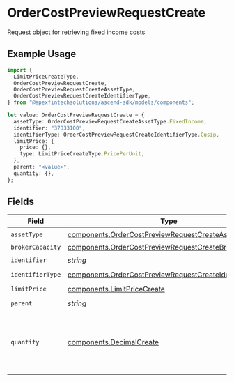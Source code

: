 # OrderCostPreviewRequestCreate

Request object for retrieving fixed income costs

## Example Usage

```typescript
import {
  LimitPriceCreateType,
  OrderCostPreviewRequestCreate,
  OrderCostPreviewRequestCreateAssetType,
  OrderCostPreviewRequestCreateIdentifierType,
} from "@apexfintechsolutions/ascend-sdk/models/components";

let value: OrderCostPreviewRequestCreate = {
  assetType: OrderCostPreviewRequestCreateAssetType.FixedIncome,
  identifier: "37833100",
  identifierType: OrderCostPreviewRequestCreateIdentifierType.Cusip,
  limitPrice: {
    price: {},
    type: LimitPriceCreateType.PricePerUnit,
  },
  parent: "<value>",
  quantity: {},
};
```

## Fields

| Field                                                                                                                                                                                                                                                                                                                                                        | Type                                                                                                                                                                                                                                                                                                                                                         | Required                                                                                                                                                                                                                                                                                                                                                     | Description                                                                                                                                                                                                                                                                                                                                                  | Example                                                                                                                                                                                                                                                                                                                                                      |
| ------------------------------------------------------------------------------------------------------------------------------------------------------------------------------------------------------------------------------------------------------------------------------------------------------------------------------------------------------------ | ------------------------------------------------------------------------------------------------------------------------------------------------------------------------------------------------------------------------------------------------------------------------------------------------------------------------------------------------------------ | ------------------------------------------------------------------------------------------------------------------------------------------------------------------------------------------------------------------------------------------------------------------------------------------------------------------------------------------------------------ | ------------------------------------------------------------------------------------------------------------------------------------------------------------------------------------------------------------------------------------------------------------------------------------------------------------------------------------------------------------ | ------------------------------------------------------------------------------------------------------------------------------------------------------------------------------------------------------------------------------------------------------------------------------------------------------------------------------------------------------------ |
| `assetType`                                                                                                                                                                                                                                                                                                                                                  | [components.OrderCostPreviewRequestCreateAssetType](../../models/components/ordercostpreviewrequestcreateassettype.md)                                                                                                                                                                                                                                       | :heavy_check_mark:                                                                                                                                                                                                                                                                                                                                           | The type of asset being evaluated in cost calculations.                                                                                                                                                                                                                                                                                                      | FIXED_INCOME                                                                                                                                                                                                                                                                                                                                                 |
| `brokerCapacity`                                                                                                                                                                                                                                                                                                                                             | [components.OrderCostPreviewRequestCreateBrokerCapacity](../../models/components/ordercostpreviewrequestcreatebrokercapacity.md)                                                                                                                                                                                                                             | :heavy_minus_sign:                                                                                                                                                                                                                                                                                                                                           | Capacity used in determining the order cost. Defaults to "AGENCY" if no value specified.                                                                                                                                                                                                                                                                     | AGENCY                                                                                                                                                                                                                                                                                                                                                       |
| `identifier`                                                                                                                                                                                                                                                                                                                                                 | *string*                                                                                                                                                                                                                                                                                                                                                     | :heavy_check_mark:                                                                                                                                                                                                                                                                                                                                           | Identifier of the asset (of the type specified in `identifier_type`).                                                                                                                                                                                                                                                                                        | 3.78331e+07                                                                                                                                                                                                                                                                                                                                                  |
| `identifierType`                                                                                                                                                                                                                                                                                                                                             | [components.OrderCostPreviewRequestCreateIdentifierType](../../models/components/ordercostpreviewrequestcreateidentifiertype.md)                                                                                                                                                                                                                             | :heavy_check_mark:                                                                                                                                                                                                                                                                                                                                           | The identifier type of the asset being sought                                                                                                                                                                                                                                                                                                                | CUSIP                                                                                                                                                                                                                                                                                                                                                        |
| `limitPrice`                                                                                                                                                                                                                                                                                                                                                 | [components.LimitPriceCreate](../../models/components/limitpricecreate.md)                                                                                                                                                                                                                                                                                   | :heavy_check_mark:                                                                                                                                                                                                                                                                                                                                           | A limit price definition                                                                                                                                                                                                                                                                                                                                     |                                                                                                                                                                                                                                                                                                                                                              |
| `parent`                                                                                                                                                                                                                                                                                                                                                     | *string*                                                                                                                                                                                                                                                                                                                                                     | :heavy_check_mark:                                                                                                                                                                                                                                                                                                                                           | The parent resource where this order will be created. Format: accounts/{account_id}                                                                                                                                                                                                                                                                          |                                                                                                                                                                                                                                                                                                                                                              |
| `quantity`                                                                                                                                                                                                                                                                                                                                                   | [components.DecimalCreate](../../models/components/decimalcreate.md)                                                                                                                                                                                                                                                                                         | :heavy_check_mark:                                                                                                                                                                                                                                                                                                                                           | A representation of a decimal value, such as 2.5. Clients may convert values into language-native decimal formats, such as Java's [BigDecimal][] or Python's [decimal.Decimal][].<br/><br/> [BigDecimal]:<br/> https://docs.oracle.com/en/java/javase/11/docs/api/java.base/java/math/BigDecimal.html<br/> [decimal.Decimal]: https://docs.python.org/3/library/decimal.html |                                                                                                                                                                                                                                                                                                                                                              |